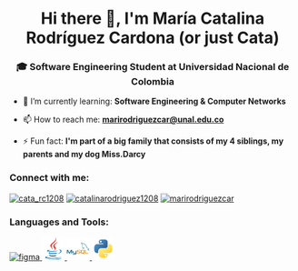 <h1 align="center">Hi there 👋, I'm María Catalina Rodríguez Cardona (or just Cata)</h1>
<h3 align="center">🎓 Software Engineering Student at Universidad Nacional de Colombia</h3>

- 🌱 I’m currently learning: **Software Engineering & Computer Networks**

- 📫 How to reach me: **marirodriguezcar@unal.edu.co**

- ⚡ Fun fact: **I'm part of a big family that consists of my 4 siblings, my parents and my dog Miss.Darcy**

<h3 align="left">Connect with me:</h3>
<p align="left">
<a href="https://instagram.com/cata_rc1208" target="blank"><img align="center" src="https://raw.githubusercontent.com/rahuldkjain/github-profile-readme-generator/master/src/images/icons/Social/instagram.svg" alt="cata_rc1208" height="30" width="40" /></a>
<a href="https://www.youtube.com/c/catalinarodriguez1208" target="blank"><img align="center" src="https://raw.githubusercontent.com/rahuldkjain/github-profile-readme-generator/master/src/images/icons/Social/youtube.svg" alt="catalinarodriguez1208" height="30" width="40" /></a>
<a href="https://www.hackerrank.com/marirodriguezcar" target="blank"><img align="center" src="https://raw.githubusercontent.com/rahuldkjain/github-profile-readme-generator/master/src/images/icons/Social/hackerrank.svg" alt="marirodriguezcar" height="30" width="40" /></a>
</p>

<h3 align="left">Languages and Tools:</h3>
<p align="left"> <a href="https://www.figma.com/" target="_blank" rel="noreferrer"> <img src="https://www.vectorlogo.zone/logos/figma/figma-icon.svg" alt="figma" width="40" height="40"/> </a> <a href="https://www.java.com" target="_blank" rel="noreferrer"> <img src="https://raw.githubusercontent.com/devicons/devicon/master/icons/java/java-original.svg" alt="java" width="40" height="40"/> </a> <a href="https://www.mysql.com/" target="_blank" rel="noreferrer"> <img src="https://raw.githubusercontent.com/devicons/devicon/master/icons/mysql/mysql-original-wordmark.svg" alt="mysql" width="40" height="40"/> </a> <a href="https://www.python.org" target="_blank" rel="noreferrer"> <img src="https://raw.githubusercontent.com/devicons/devicon/master/icons/python/python-original.svg" alt="python" width="40" height="40"/> </a> </p>
